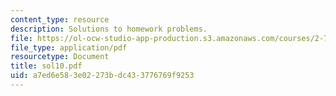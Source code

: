 ```yaml
---
content_type: resource
description: Solutions to homework problems.
file: https://ol-ocw-studio-app-production.s3.amazonaws.com/courses/2-75-precision-machine-design-fall-2001/a7ed6e583e02273bdc433776769f9253_sol10.pdf
file_type: application/pdf
resourcetype: Document
title: sol10.pdf
uid: a7ed6e58-3e02-273b-dc43-3776769f9253
---
```

